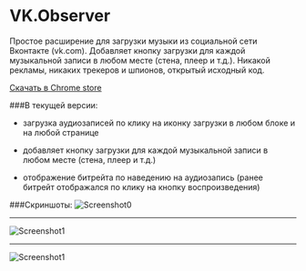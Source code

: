 # VK.Observer
Простое расширение для загрузки музыки из социальной сети Вконтакте (vk.com).
Добавляет кнопку загрузки для каждой музыкальной записи в любом месте (стена, плеер и т.д.).
Никакой рекламы, никаких трекеров и шпионов, открытый исходный код.

<a href="https://chrome.google.com/webstore/detail/vkobserver/piiadkppcjhcjnekceedinjidaeliabd">Скачать в Chrome store</a>

###В текущей версии:

* загрузка аудиозаписей по клику на иконку загрузки в любом блоке и на любой странице

* добавляет кнопку загрузки для каждой музыкальной записи в любом месте (стена, плеер и т.д.) 

* отображение битрейта по наведению на аудиозапись (ранее битрейт отображался по клику на кнопку воспроизведения)

###Скриншоты:
![Screenshot0](http://lite.glebcha.ru/img/vkobserver-styled.png)
* * *
![Screenshot1](http://lite.glebcha.ru/img/vkobserver-styled-1.png)
* * *
![Screenshot1](http://lite.glebcha.ru/img/vkobserver-styled-2.png)

